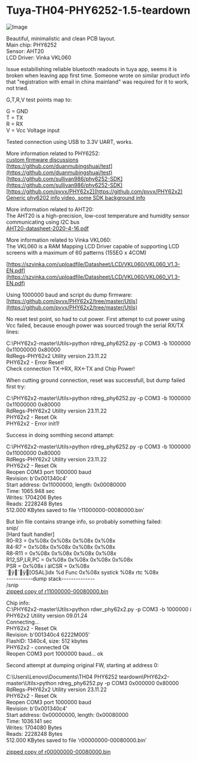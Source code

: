 # Tuya-TH04-PHY6252-1.5-teardown
![Image](https://github.com/user-attachments/assets/ba480c1a-26d1-43f0-b91d-9b4272e6b7a7)

Beautiful, minimalistic and clean PCB layout.   
Main chip: PHY6252    
Sensor: AHT20    
LCD Driver: Vinka VKL060  



Issue estabilishing reliable bluetooth readouts in tuya app, seems it is broken when leaving app first time.
Someone wrote on similar product info that "registration with email in china mainland" was required for it to work, not tried.



G,T,R,V test points map to:

G = GND  
T = TX  
R = RX    
V = Vcc Voltage input  


Tested connection using USB to 3.3V UART, works.


More information related to PHY6252:  
[custom firmware discussions](https://github.com/pvvx/THB2/discussions/82)  
[https://github.com/duanmubingshuai/test](https://github.com/duanmubingshuai/test)  
[https://github.com/sullivan986/phy6252-SDK](https://github.com/sullivan986/phy6252-SDK)  
[https://github.com/pvvx/PHY62x2](https://github.com/pvvx/PHY62x2)  
[Generic phy6202 info video, some SDK background info](https://youtu.be/UbP68mEhnUg?feature=shared&t=1422) 



More information related to AHT20:  
The AHT20 is a high-precision, low-cost temperature and humidity sensor communicating using I2C bus  
[AHT20-datasheet-2020-4-16.pdf](https://cdn-learn.adafruit.com/assets/assets/000/091/676/original/AHT20-datasheet-2020-4-16.pdf?1591047915)  

More information related to Vinka VKL060:  
The VKL060 is a RAM Mapping LCD Driver capable of supporting LCD screens with a maximum of 60 patterns (15SEG x 4COM)  


[https://szvinka.com/uploadfile/Datasheet/LCD/VKL060/VKL060_V1.3-EN.pdf](https://szvinka.com/uploadfile/Datasheet/LCD/VKL060/VKL060_V1.3-EN.pdf)


Using 1000000 baud and script du dump firmware:  
[https://github.com/pvvx/PHY62x2/tree/master/Utils](https://github.com/pvvx/PHY62x2/tree/master/Utils)

No reset test point, so had to cut power. First attempt to cut power using Vcc failed, because enough power was sourced trough the serial RX/TX lines:  

C:\PHY62x2-master\Utils>python rdreg_phy6252.py -p COM3 -b 1000000 0x11000000 0x80000  
RdRegs-PHY62x2 Utility version 23.11.22  
PHY62x2 - Error Reset!    
Check connection TX->RX, RX<-TX and Chip Power!


When cutting ground connection, reset was successfull, but dump failed first try: 

C:\PHY62x2-master\Utils>python rdreg_phy6252.py -p COM3 -b 1000000 0x11000000 0x80000  
RdRegs-PHY62x2 Utility version 23.11.22  
PHY62x2 - Reset Ok  
PHY62x2 - Error init1!  


Success in doing somthing second attampt:  

C:\PHY62x2-master\Utils>python rdreg_phy6252.py -p COM3 -b 1000000 0x11000000 0x80000  
RdRegs-PHY62x2 Utility version 23.11.22  
PHY62x2 - Reset Ok  
Reopen COM3 port 1000000 baud  
Revision: b'0x001340c4'  
Start address: 0x11000000, length: 0x00080000  
  Time: 1065.948 sec    
Writes: 1704206 Bytes  
 Reads: 2228248 Bytes    
512.000 KBytes saved to file 'r11000000-00080000.bin'  



But bin file contains strange info, so probably something failed:  
snip/  
  [Hard fault handler]  
  R0-R3        = 0x%08x 0x%08x 0x%08x 0x%08x  
 R4-R7        = 0x%08x 0x%08x 0x%08x 0x%08x  
 R8-R11       = 0x%08x 0x%08x 0x%08x 0x%08x  
 R12,SP,LR,PC = 0x%08x 0x%08x 0x%08x 0x%08x  
 PSR  = 0x%08x    í àICSR = 0x%08x  
  ´ÿ`ÿ[OSAL]idx %d Func 0x%08x systick %08x rtc %08x  
     -----------dump stack--------------  
/snip  
[zipped copy of r11000000-00080000.bin](https://github.com/Asgeirs-com/Tuya-TH04-PHY6252-1.5-teardown/edit/main/r11000000-00080000.zip)  


Chip info:  
C:\PHY62x2-master\Utils>python rdwr_phy62x2.py -p COM3 -b 1000000 i  
PHY62x2 Utility version 09.01.24  
Connecting...  
PHY62x2 - Reset Ok  
Revision: b'001340c4 6222M005'  
FlashID: 1340c4, size: 512 kbytes  
PHY62x2 - connected Ok  
Reopen COM3 port 1000000 baud... ok  


Second attempt at dumping original FW, starting at address 0:  

C:\Users\Lenovo\Documents\TH04 PHY6252 teardown\PHY62x2-master\Utils>python rdreg_phy6252.py -p COM3 0x000000 0x80000  
RdRegs-PHY62x2 Utility version 23.11.22  
PHY62x2 - Reset Ok  
Reopen COM3 port 1000000 baud  
Revision: b'0x001340c4'  
Start address: 0x00000000, length: 0x00080000  
  Time: 1036.141 sec  
Writes: 1704080 Bytes  
 Reads: 2228248 Bytes  
512.000 KBytes saved to file 'r00000000-00080000.bin'  


[zipped copy of r00000000-00080000.bin](https://github.com/Asgeirs-com/Tuya-TH04-PHY6252-1.5-teardown/edit/main/r00000000-00080000.zip)   

